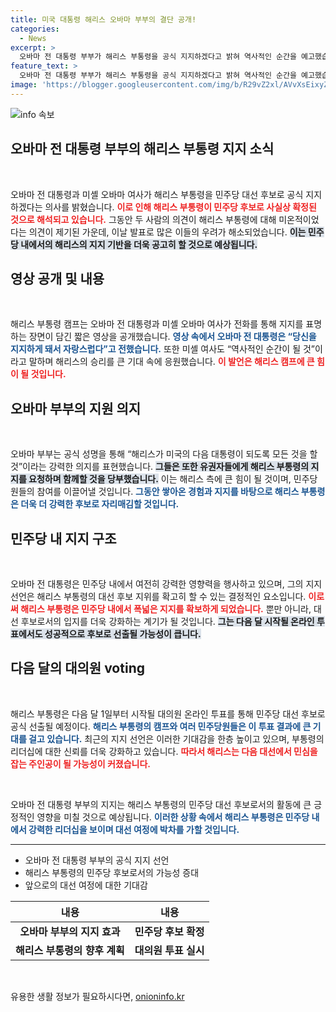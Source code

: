 ```yaml
---
title: 미국 대통령 해리스 오바마 부부의 결단 공개!
categories:
  - News
excerpt: >
  오바마 전 대통령 부부가 해리스 부통령을 공식 지지하겠다고 밝혀 역사적인 순간을 예고했습니다. 이로써 해리스는 민주당 대선 후보로서의 입지를 확고히 하며, 오바마의 전략적 지원이 새로운 전기를 맞이할 것으로 기대됩니다.
feature_text: >
  오바마 전 대통령 부부가 해리스 부통령을 공식 지지하겠다고 밝혀 역사적인 순간을 예고했습니다. 이로써 해리스는 민주당 대선 후보로서의 입지를 확고히 하며, 오바마의 전략적 지원이 새로운 전기를 맞이할 것으로 기대됩니다.
image: 'https://blogger.googleusercontent.com/img/b/R29vZ2xl/AVvXsEixyZcFfHzMRdzZMjFBmAUKJYCLCGyLL1o632UiGVXcaFdKo_bkvkuCioo0uUKlGfBVcT3P84aROyZIXSBEx3Aw5nCQ3pTgDom1WDC4m8eifvWiAmWEEVb4x6G_l8C0QH225ldMjyaFvpxGEBGNO37VmDTDMHGhJPq73UglMfDca1-0aw/s1600/blogspot.png'
---
```


<p><img src="https://blogger.googleusercontent.com/img/b/R29vZ2xl/AVvXsEixyZcFfHzMRdzZMjFBmAUKJYCLCGyLL1o632UiGVXcaFdKo_bkvkuCioo0uUKlGfBVcT3P84aROyZIXSBEx3Aw5nCQ3pTgDom1WDC4m8eifvWiAmWEEVb4x6G_l8C0QH225ldMjyaFvpxGEBGNO37VmDTDMHGhJPq73UglMfDca1-0aw/s1600/blogspot.png" alt="info 속보" /></p>

<h2 data-ke-size="size26">오바마 전 대통령 부부의 해리스 부통령 지지 소식</h2>

<p data-ke-size="size16">&nbsp;</p> 

<p>오바마 전 대통령과 미셸 오바마 여사가 해리스 부통령을 민주당 대선 후보로 공식 지지하겠다는 의사를 밝혔습니다. <b><span style="color: #ee2323;">이로 인해 해리스 부통령이 민주당 후보로 사실상 확정된 것으로 해석되고 있습니다.</span></b> 그동안 두 사람의 의견이 해리스 부통령에 대해 미온적이었다는 의견이 제기된 가운데, 이날 발표로 많은 이들의 우려가 해소되었습니다. <b><span style="background-color: #21538527;">이는 민주당 내에서의 해리스의 지지 기반을 더욱 공고히 할 것으로 예상됩니다.</span></b> </p>

<h2 data-ke-size="size26">영상 공개 및 내용</h2>

<p data-ke-size="size16">&nbsp;</p>

<p>해리스 부통령 캠프는 오바마 전 대통령과 미셸 오바마 여사가 전화를 통해 지지를 표명하는 장면이 담긴 짧은 영상을 공개했습니다. <b><span style="color: #1a5490;">영상 속에서 오바마 전 대통령은 “당신을 지지하게 돼서 자랑스럽다”고 전했습니다.</span></b> 또한 미셸 여사도 “역사적인 순간이 될 것”이라고 말하며 해리스의 승리를 큰 기대 속에 응원했습니다. <b><span style="color: #ee2323;">이 발언은 해리스 캠프에 큰 힘이 될 것입니다.</span></b> </p>

<h2 data-ke-size="size26">오바마 부부의 지원 의지</h2>

<p data-ke-size="size16">&nbsp;</p>

<p>오바마 부부는 공식 성명을 통해 “해리스가 미국의 다음 대통령이 되도록 모든 것을 할 것”이라는 강력한 의지를 표현했습니다. <b><span style="background-color: #21538527;">그들은 또한 유권자들에게 해리스 부통령의 지지를 요청하며 함께할 것을 당부했습니다.</span></b> 이는 해리스 측에 큰 힘이 될 것이며, 민주당원들의 참여를 이끌어낼 것입니다. <b><span style="color: #1a5490;">그동안 쌓아온 경험과 지지를 바탕으로 해리스 부통령은 더욱 더 강력한 후보로 자리매김할 것입니다.</span></b></p>

<h2 data-ke-size="size26">민주당 내 지지 구조</h2>

<p data-ke-size="size16">&nbsp;</p>

<p>오바마 전 대통령은 민주당 내에서 여전히 강력한 영향력을 행사하고 있으며, 그의 지지 선언은 해리스 부통령의 대선 후보 지위를 확고히 할 수 있는 결정적인 요소입니다. <b><span style="color: #ee2323;">이로써 해리스 부통령은 민주당 내에서 폭넓은 지지를 확보하게 되었습니다.</span></b> 뿐만 아니라, 대선 후보로서의 입지를 더욱 강화하는 계기가 될 것입니다. <b><span style="background-color: #21538527;">그는 다음 달 시작될 온라인 투표에서도 성공적으로 후보로 선출될 가능성이 큽니다.</span></b> </p>

<h2 data-ke-size="size26">다음 달의 대의원 voting</h2>

<p data-ke-size="size16">&nbsp;</p>

<p>해리스 부통령은 다음 달 1일부터 시작될 대의원 온라인 투표를 통해 민주당 대선 후보로 공식 선출될 예정이다. <b><span style="color: #1a5490;">해리스 부통령의 캠프와 여러 민주당원들은 이 투표 결과에 큰 기대를 걸고 있습니다.</span></b> 최근의 지지 선언은 이러한 기대감을 한층 높이고 있으며, 부통령의 리더십에 대한 신뢰를 더욱 강화하고 있습니다. <b><span style="color: #ee2323;">따라서 해리스는 다음 대선에서 민심을 잡는 주인공이 될 가능성이 커졌습니다.</span></b></p>

<p data-ke-size="size16">&nbsp;</p>

<p>오바마 전 대통령 부부의 지지는 해리스 부통령의 민주당 대선 후보로서의 활동에 큰 긍정적인 영향을 미칠 것으로 예상됩니다. <b><span style="color: #1a5490;">이러한 상황 속에서 해리스 부통령은 민주당 내에서 강력한 리더십을 보이며 대선 여정에 박차를 가할 것입니다.</span></b> </p>

<hr>

<ul>
    <li>오바마 전 대통령 부부의 공식 지지 선언</li>
    <li>해리스 부통령의 민주당 후보로서의 가능성 증대</li>
    <li>앞으로의 대선 여정에 대한 기대감</li>
</ul>

<table>
    <thead>
        <tr>
            <th style="text-align: center; height: 17px;"><b>내용</b></th>
            <th style="text-align: center; height: 17px;"><b>내용</b></th>
        </tr>
    </thead>
    <tbody>
        <tr>
            <td style="text-align: center; height: 17px;"><b>오바마 부부의 지지 효과</b></td>
            <td style="text-align: center; height: 17px;"><b>민주당 후보 확정</b></td>
        </tr>
        <tr>
            <td style="text-align: center; height: 17px;"><b>해리스 부통령의 향후 계획</b></td>
            <td style="text-align: center; height: 17px;"><b>대의원 투표 실시</b></td>
        </tr>
    </tbody>
</table> 

<p data-ke-size="size16">&nbsp;</p>
유용한 생활 정보가 필요하시다면, <a href="https://onioninfo.kr" rel="dofollow">onioninfo.kr</a>


